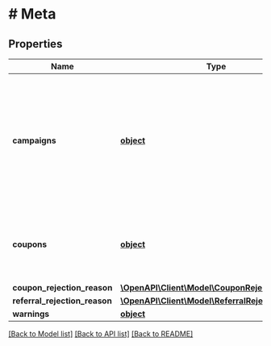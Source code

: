 # # Meta

## Properties

Name | Type | Description | Notes
------------ | ------------- | ------------- | -------------
**campaigns** | [**object**](.md) | Maps each evaluated campaign ID to a key-value list of that campaigns attributes. Campaigns without attributes will be omitted. | [optional] 
**coupons** | [**object**](.md) | Maps the coupon value to a key-value list of that coupons attributes. | [optional] 
**coupon_rejection_reason** | [**\OpenAPI\Client\Model\CouponRejectionReason**](CouponRejectionReason.md) |  | [optional] 
**referral_rejection_reason** | [**\OpenAPI\Client\Model\ReferralRejectionReason**](ReferralRejectionReason.md) |  | [optional] 
**warnings** | [**object**](.md) |  | [optional] 

[[Back to Model list]](../../README.md#documentation-for-models) [[Back to API list]](../../README.md#documentation-for-api-endpoints) [[Back to README]](../../README.md)


